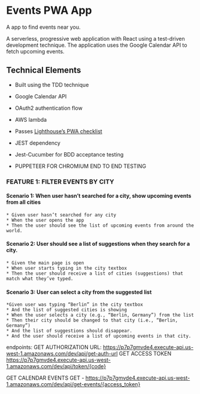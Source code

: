 # Events PWA App
A app to find events near you.

A serverless, progressive web application with React using a
test-driven development technique. The application uses the Google
Calendar API to fetch upcoming events.

## Technical Elements
* Built using the TDD technique
* Google Calendar API 
* OAuth2 authentication flow
* AWS lambda
* Passes [Lighthouse’s PWA checklist](https://developer.chrome.com/docs/lighthouse/overview/)

* JEST dependency  
* Jest-Cucumber for BDD acceptance testing
* PUPPETEER FOR CHROMIUM END TO END TESTING


### FEATURE 1: FILTER EVENTS BY CITY
#### Scenario 1: When user hasn’t searched for a city, show upcoming events from all cities
    * Given user hasn’t searched for any city
    * When the user opens the app
    * Then the user should see the list of upcoming events from around the world.
#### Scenario 2: User should see a list of suggestions when they search for a city.
    * Given the main page is open
    * When user starts typing in the city textbox
    * Then the user should receive a list of cities (suggestions) that match what they’ve typed.
#### Scenario 3: User can select a city from the suggested list
    *Given user was typing “Berlin” in the city textbox
    * And the list of suggested cities is showing
    * When the user selects a city (e.g., “Berlin, Germany”) from the list
    * Then their city should be changed to that city (i.e., “Berlin, Germany”)
    * And the list of suggestions should disappear.
    * And the user should receive a list of upcoming events in that city.
   
endpoints:
GET AUTHORIZATION URL: 
    https://p7p7gmvde4.execute-api.us-west-1.amazonaws.com/dev/api/get-auth-url
GET ACCESS TOKEN
    https://p7p7gmvde4.execute-api.us-west-1.amazonaws.com/dev/api/token/{code}

GET CALENDAR EVENTS
GET - https://p7p7gmvde4.execute-api.us-west-1.amazonaws.com/dev/api/get-events/{access_token}
